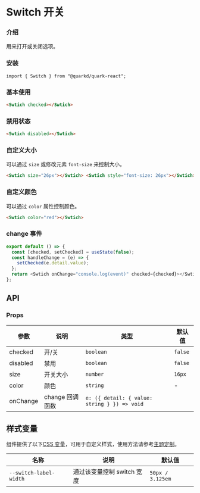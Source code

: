 # Switch 开关

### 介绍

用来打开或关闭选项。

### 安装

```tsx
import { Switch } from "@quarkd/quark-react";
```

### 基本使用

```html
<Swtich checked></Swtich>
```

### 禁用状态

```html
<Swtich disabled></Swtich>
```

### 自定义大小

可以通过 `size` 或修改元素 `font-size` 来控制大小。

```html
<Swtich size="26px"></Swtich> <Swtich style="font-size: 26px"></Swtich>
```

### 自定义颜色

可以通过 `color` 属性控制颜色。

```html
<Swtich color="red"></Swtich>
```

### change 事件

```js
export default () => {
  const [checked, setChecked] = useState(false);
  const handleChange = (e) => {
    setChecked(e.detail.value);
  };
  return <Swtich onChange="console.log(event)" checked={checked}></Swtich>;
};
```

## API

### Props

| 参数     | 说明            | 类型                                   | 默认值  |
| -------- | --------------- | -------------------------------------- | ------- |
| checked  | 开/关           | `boolean`                              | `false` |
| disabled | 禁用            | `boolean`                              | `false` |
| size     | 开关大小        | `number`                               | `16px ` |
| color    | 颜色            | `string`                               | -       |
| onChange | change 回调函数 | `e: ({ detail: { value: string } }) => void` |

## 样式变量

组件提供了以下[CSS 变量](https://developer.mozilla.org/zh-CN/docs/Web/CSS/Using_CSS_custom_properties)，可用于自定义样式，使用方法请参考[主题定制](#/zh-CN/guide/theme)。

| 名称                   | 说明                       | 默认值           |
| ---------------------- | -------------------------- | ---------------- |
| `--switch-label-width` | 通过该变量控制 switch 宽度 | `50px / 3.125em` |

